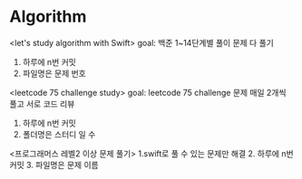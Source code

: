 # Algorithm

<let's study algorithm with Swift>
goal: 백준 1~14단계별 풀이 문제 다 풀기 

1. 하루에 n번 커밋
2. 파일명은 문제 번호


<leetcode 75 challenge study> 
goal: leetcode 75 challenge 문제 매일 2개씩 풀고 서로 코드 리뷰 

1. 하루에 n번 커밋 
2. 폴더명은 스터디 일 수 

<프로그래머스 레벨2 이상 문제 풀기> 
1.swift로 풀 수 있는 문제만 해결
2. 하루에 n번 커밋 
3. 파일명은 문제 이름 
